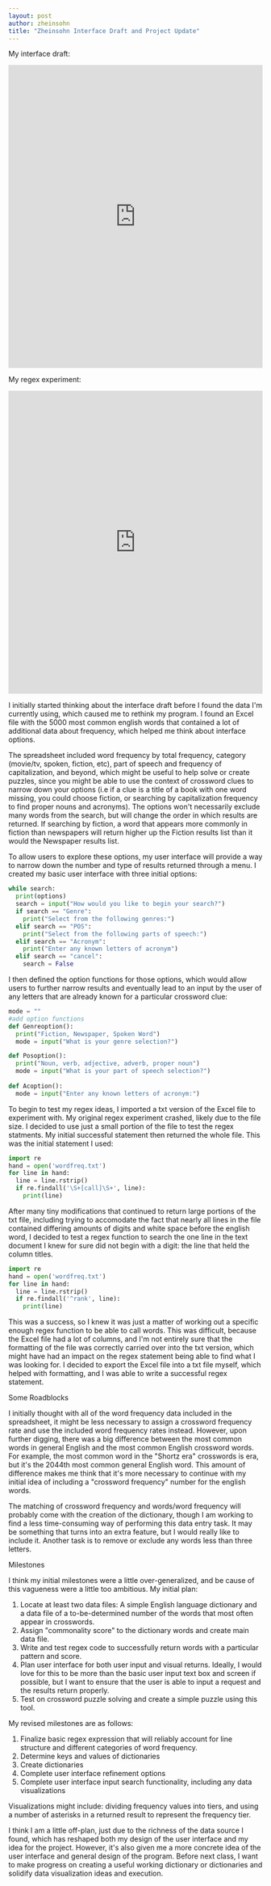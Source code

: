 ```yaml
---
layout: post
author: zheinsohn
title: "Zheinsohn Interface Draft and Project Update"
---
```

My interface draft:
<iframe src="https://trinket.io/embed/python/4efd7c4a8e" width="100%" height="600" frameborder="0" marginwidth="0" marginheight="0" allowfullscreen></iframe>

My regex experiment:
<iframe src="https://trinket.io/embed/python/8ea089993f" width="100%" height="600" frameborder="0" marginwidth="0" marginheight="0" allowfullscreen></iframe>

I initially started thinking about the interface draft before I found the data I'm currently using, which caused me to rethink my program. I found an Excel file with the 5000 most common english words that contained a lot of additional data about frequency, which helped me think about interface options.

The spreadsheet included word frequency by total frequency, category (movie/tv, spoken, fiction, etc), part of speech and frequency of capitalization, and beyond, which might be useful to help solve or create puzzles, since you might be able to use the context of crossword clues to narrow down your options (i.e if a clue is a title of a book with one word missing, you could choose fiction, or searching by capitalization frequency to find proper nouns and acronyms). The options won't necessarily exclude many words from the search, but will change the order in which results are returned. If searching by fiction, a word that appears more commonly in fiction than newspapers will return higher up the Fiction results list than it would the Newspaper results list.

To allow users to explore these options, my user interface will provide a way to narrow down the number and type of results returned through a menu. I created my basic user interface with three initial options:

```python
while search:
  print(options)
  search = input("How would you like to begin your search?")
  if search == "Genre":
    print("Select from the following genres:")
  elif search == "POS":
    print("Select from the following parts of speech:")
  elif search == "Acronym":
    print("Enter any known letters of acronym")
  elif search == "cancel":
    search = False
```

I then defined the option functions for those options, which would allow users to further narrow results and eventually lead to an input by the user of any letters that are already known for a particular crossword clue:

```python
mode = ""
#add option functions
def Genreoption():
  print("Fiction, Newspaper, Spoken Word")
  mode = input("What is your genre selection?")

def Posoption():
  print("Noun, verb, adjective, adverb, proper noun")
  mode = input("What is your part of speech selection?")
  
def Acoption():
  mode = input("Enter any known letters of acronym:")
```
To begin to test my regex ideas, I imported a txt version of the Excel file to experiment with. My original regex experiment crashed, likely due to the file size. I decided to use just a small portion of the file to test the regex statments.  My initial successful statement then returned the whole file. This was the initial statement I used:

```python
import re
hand = open('wordfreq.txt')
for line in hand:
  line = line.rstrip()
  if re.findall('\S+[call]\S+', line):
    print(line)
 ```
After many tiny modifications that continued to return large portions of the txt file, including trying to accomodate the fact that nearly all lines in the file contained differing amounts of digits and white space before the english word, I decided to test a regex function to search the one line in the text document I knew for sure did not begin with a digit: the line that held the column titles. 
```python
import re
hand = open('wordfreq.txt')
for line in hand:
  line = line.rstrip()
  if re.findall('^rank', line):
    print(line)
```

This was a success, so I knew it was just a matter of working out a specific enough regex function to be able to call words. This was difficult, because the Excel file had a lot of columns, and I'm not entirely sure that the formatting of the file was correctly carried over into the txt version, which might have had an impact on the regex statement being able to find what I was looking for. I decided to export the Excel file into a txt file myself, which helped with formatting, and I was able to write a successful regex statement.


Some Roadblocks

I initially thought with all of the word frequency data included in the spreadsheet, it might be less necessary to assign a crossword frequency rate and use the included word frequency rates instead. 
However, upon further digging, there was a big difference between the most common words in general English and the most common English crossword words. For example, the most common word in the "Shortz era" crosswords is era, but it's the 2044th most common general English word. This amount of difference makes me think that it's more necessary to continue with my initial idea of including a "crossword frequency" number for the english words.

The matching of crossword frequency and words/word frequency will probably come with the creation of the dictionary, though I am working to find a less time-consuming way of performing this data entry task. It may be something that turns into an extra feature, but I would really like to include it. Another task is to remove or exclude any words less than three letters.

Milestones

I think my initial milestones were a little over-generalized, and be cause of this vagueness were a little too ambitious. My initial plan:

  1. Locate at least two data files: A simple English language dictionary and a data file of a to-be-determined number of the words that most often appear in crosswords.
  2. Assign "commonality score" to the dictionary words and create main data file.
  3. Write and test regex code to successfully return words with a particular pattern and score.
  4. Plan user interface for both user input and visual returns. Ideally, I would love for this to be more than the basic user input text box and screen if possible, but I want to ensure that the user is able to input a request and the results return properly.
  5. Test on crossword puzzle solving and create a simple puzzle using this tool.


My revised milestones are as follows:

1. Finalize basic regex expression that will reliably account for line structure and different categories of word frequency.
2. Determine keys and values of dictionaries
3. Create dictionaries
4. Complete user interface refinement options
5. Complete user interface input search functionality, including any data visualizations
	
Visualizations might include: dividing frequency values into tiers, and using a number of asterisks in a returned result to represent the frequency tier.
  
I think I am a little off-plan, just due to the richness of the data source I found, which has reshaped both my design of the user interface and my idea for the project. However, it's also given me a more concrete idea of the user interface and general design of the program. Before next class, I want to make progress on creating a useful working dictionary or dictionaries and solidify data visualization ideas and execution.
